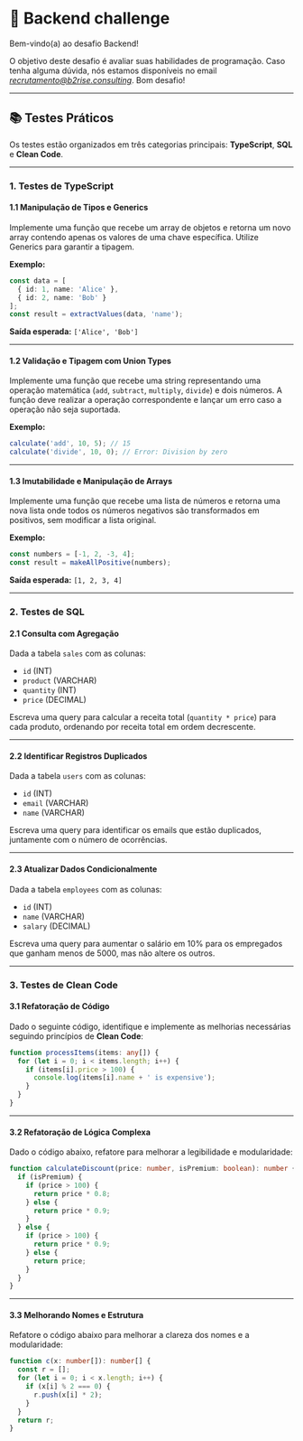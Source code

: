 # 🚀 Backend challenge

Bem-vindo(a) ao desafio Backend!

O objetivo deste desafio é avaliar suas habilidades de programação.
Caso tenha alguma dúvida, nós estamos disponíveis no email *recrutamento@b2rise.consulting*.
Bom desafio!

---

## 📚 Testes Práticos

Os testes estão organizados em três categorias principais: **TypeScript**, **SQL** e **Clean Code**.

---

### **1. Testes de TypeScript**

#### **1.1 Manipulação de Tipos e Generics**
Implemente uma função que recebe um array de objetos e retorna um novo array contendo apenas os valores de uma chave específica. Utilize Generics para garantir a tipagem.

**Exemplo:**
```typescript
const data = [
  { id: 1, name: 'Alice' },
  { id: 2, name: 'Bob' }
];
const result = extractValues(data, 'name');
```
**Saída esperada:** `['Alice', 'Bob']`

---

#### **1.2 Validação e Tipagem com Union Types**
Implemente uma função que recebe uma string representando uma operação matemática (`add`, `subtract`, `multiply`, `divide`) e dois números. A função deve realizar a operação correspondente e lançar um erro caso a operação não seja suportada.

**Exemplo:**
```typescript
calculate('add', 10, 5); // 15
calculate('divide', 10, 0); // Error: Division by zero
```

---

#### **1.3 Imutabilidade e Manipulação de Arrays**
Implemente uma função que recebe uma lista de números e retorna uma nova lista onde todos os números negativos são transformados em positivos, sem modificar a lista original.

**Exemplo:**
```typescript
const numbers = [-1, 2, -3, 4];
const result = makeAllPositive(numbers);
```
**Saída esperada:** `[1, 2, 3, 4]`

---

### **2. Testes de SQL**

#### **2.1 Consulta com Agregação**
Dada a tabela `sales` com as colunas:
- `id` (INT)
- `product` (VARCHAR)
- `quantity` (INT)
- `price` (DECIMAL)

Escreva uma query para calcular a receita total (`quantity * price`) para cada produto, ordenando por receita total em ordem decrescente.

---

#### **2.2 Identificar Registros Duplicados**
Dada a tabela `users` com as colunas:
- `id` (INT)
- `email` (VARCHAR)
- `name` (VARCHAR)

Escreva uma query para identificar os emails que estão duplicados, juntamente com o número de ocorrências.

---

#### **2.3 Atualizar Dados Condicionalmente**
Dada a tabela `employees` com as colunas:
- `id` (INT)
- `name` (VARCHAR)
- `salary` (DECIMAL)

Escreva uma query para aumentar o salário em 10% para os empregados que ganham menos de 5000, mas não altere os outros.

---

### **3. Testes de Clean Code**

#### **3.1 Refatoração de Código**
Dado o seguinte código, identifique e implemente as melhorias necessárias seguindo princípios de **Clean Code**:

```typescript
function processItems(items: any[]) {
  for (let i = 0; i < items.length; i++) {
    if (items[i].price > 100) {
      console.log(items[i].name + ' is expensive');
    }
  }
}
```

---

#### **3.2 Refatoração de Lógica Complexa**
Dado o código abaixo, refatore para melhorar a legibilidade e modularidade:

```typescript
function calculateDiscount(price: number, isPremium: boolean): number {
  if (isPremium) {
    if (price > 100) {
      return price * 0.8;
    } else {
      return price * 0.9;
    }
  } else {
    if (price > 100) {
      return price * 0.9;
    } else {
      return price;
    }
  }
}
```

---

#### **3.3 Melhorando Nomes e Estrutura**
Refatore o código abaixo para melhorar a clareza dos nomes e a modularidade:

```typescript
function c(x: number[]): number[] {
  const r = [];
  for (let i = 0; i < x.length; i++) {
    if (x[i] % 2 === 0) {
      r.push(x[i] * 2);
    }
  }
  return r;
}
